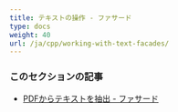 ```yaml
---
title: テキストの操作 - ファサード
type: docs
weight: 40
url: /ja/cpp/working-with-text-facades/
---
```


### **このセクションの記事**

- [PDFからテキストを抽出 - ファサード](/pdf/ja/cpp/extract-text-from-pdf-facades/)
```